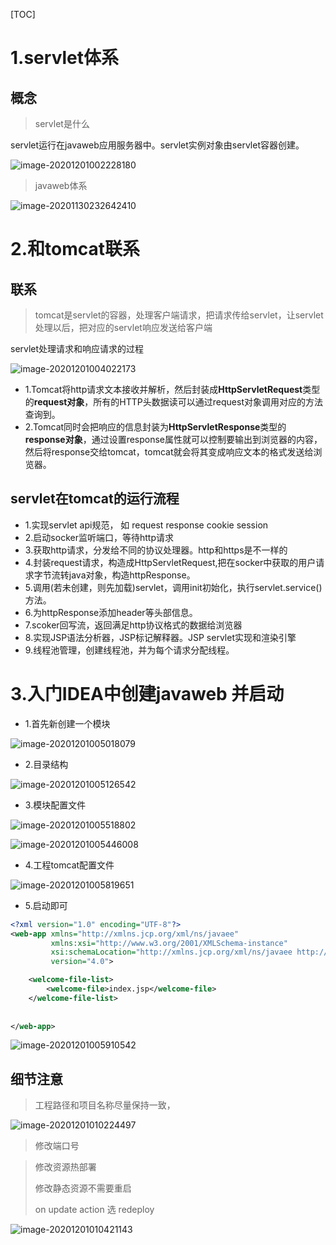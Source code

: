 [TOC]



# 1.servlet体系



## 概念



> servlet是什么

servlet运行在javaweb应用服务器中。servlet实例对象由servlet容器创建。

![image-20201201002228180](https://xiaoboblog-bucket.oss-cn-hangzhou.aliyuncs.com/blog/image-20201201002228180.png)

> javaweb体系

![image-20201130232642410](https://xiaoboblog-bucket.oss-cn-hangzhou.aliyuncs.com/blog/image-20201130232642410.png)



# 2.和tomcat联系

## 联系

> tomcat是servlet的容器，处理客户端请求，把请求传给servlet，让servlet处理以后，把对应的servlet响应发送给客户端







servlet处理请求和响应请求的过程

![image-20201201004022173](https://xiaoboblog-bucket.oss-cn-hangzhou.aliyuncs.com/blog/image-20201201004022173.png)

- 1.Tomcat将http请求文本接收并解析，然后封装成**HttpServletRequest**类型的**request对象**，所有的HTTP头数据读可以通过request对象调用对应的方法查询到。
- 2.Tomcat同时会把响应的信息封装为**HttpServletResponse**类型的**response对象**，通过设置response属性就可以控制要输出到浏览器的内容，然后将response交给tomcat，tomcat就会将其变成响应文本的格式发送给浏览器。



## servlet在tomcat的运行流程

- 1.实现servlet api规范， 如 request  response cookie session
- 2.启动socker监听端口，等待http请求
- 3.获取http请求，分发给不同的协议处理器。http和https是不一样的
- 4.封装request请求，构造成HttpServletRequest,把在socker中获取的用户请求字节流转java对象，构造httpResponse。
- 5.调用(若未创建，则先加载)servlet，调用init初始化，执行servlet.service()方法。
- 6.为httpResponse添加header等头部信息。
- 7.scoker回写流，返回满足http协议格式的数据给浏览器
- 8.实现JSP语法分析器，JSP标记解释器。JSP servlet实现和渲染引擎
- 9.线程池管理，创建线程池，并为每个请求分配线程。



# 3.入门IDEA中创建javaweb 并启动



- 1.首先新创建一个模块

![image-20201201005018079](https://xiaoboblog-bucket.oss-cn-hangzhou.aliyuncs.com/blog/image-20201201005018079.png)



- 2.目录结构

![image-20201201005126542](https://xiaoboblog-bucket.oss-cn-hangzhou.aliyuncs.com/blog/image-20201201005126542.png)



- 3.模块配置文件



![image-20201201005518802](https://xiaoboblog-bucket.oss-cn-hangzhou.aliyuncs.com/blog/image-20201201005518802.png)



![image-20201201005446008](https://xiaoboblog-bucket.oss-cn-hangzhou.aliyuncs.com/blog/image-20201201005446008.png)



- 4.工程tomcat配置文件

![image-20201201005819651](https://xiaoboblog-bucket.oss-cn-hangzhou.aliyuncs.com/blog/image-20201201005819651.png)



- 5.启动即可 

```xml
<?xml version="1.0" encoding="UTF-8"?>
<web-app xmlns="http://xmlns.jcp.org/xml/ns/javaee"
         xmlns:xsi="http://www.w3.org/2001/XMLSchema-instance"
         xsi:schemaLocation="http://xmlns.jcp.org/xml/ns/javaee http://xmlns.jcp.org/xml/ns/javaee/web-app_4_0.xsd"
         version="4.0">

    <welcome-file-list>
        <welcome-file>index.jsp</welcome-file>
    </welcome-file-list>
    
  
</web-app>
```

![image-20201201005910542](https://xiaoboblog-bucket.oss-cn-hangzhou.aliyuncs.com/blog/image-20201201005910542.png)



## 细节注意

> 工程路径和项目名称尽量保持一致，

![image-20201201010224497](https://xiaoboblog-bucket.oss-cn-hangzhou.aliyuncs.com/blog/image-20201201010224497.png)



> 修改端口号



> 修改资源热部署
>
> 修改静态资源不需要重启
>
> on update action 选  redeploy

![image-20201201010421143](https://xiaoboblog-bucket.oss-cn-hangzhou.aliyuncs.com/blog/image-20201201010421143.png)